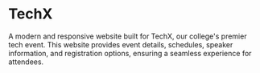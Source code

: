# TechX
A modern and responsive website built for TechX, our college's premier tech event. This website provides event details, schedules, speaker information, and registration options, ensuring a seamless experience for attendees.
